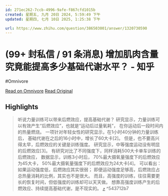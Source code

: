 ```yaml
---
id: 271ec262-7ccb-4996-9afe-f867cfd1015b
created: 星期五, 九月 20日 2024, 5:59:49 下午
updated: 星期四, 七月 10日 2025, 1:25:38 下午

url: https://www.zhihu.com/question/386503001/answer/1320730590
---
```


# (99+ 封私信 / 91 条消息) 增加肌肉含量究竟能提高多少基础代谢水平？ - 知乎
#Omnivore

[Read on Omnivore](https://omnivore.app/me/99-91-1907c9c3fd9)
[Read Original](https://www.zhihu.com/question/386503001/answer/1320730590)

## Highlights

> 听说力量训练可以带来后燃效应，提高基础代谢？
> 研究显示，力量训练可以有效产生“后燃效应”，也就是“运动后过量氧耗”，
> 在你运动后一段时间内的热量燃烧。
> 一项针对年轻女性的研究显示，在1小时40分钟的力量训练后，
> 基础代谢在之后的16小时中，增长了60大卡[2]。
> 但是，也不要高兴得太早，后燃效应的关键是训练强度。
> 研究显示，中等强度运动没有明显的后燃效应[3]。
> 有研究对比了不同强度下，同样消耗500大卡单车训练的后燃效应，
> 数据显示，训练3小时后，
> 70%最大摄氧量强度下的后燃效应为45大卡，
> 50%最大摄氧量强度下的后燃效应为24大卡[4]。
> 可以看出：如果运动强度低，后燃效应其实很弱；
> 即便运动强度足够高，后燃效应占总热量消耗的比例，其实也不是很大。
> 而且，高强度的训练，往往需要更长的恢复时间，但低强度的训练却可以天天做。
> 想靠高强度训练产生的后燃效应、持续提高基础代谢，是不现实的。 [⤴️](https://omnivore.app/me/99-91-1907c9c3fd9#543712b7-2413-4ba0-83e8-3fe1cb2efa97)  ^543712b7

